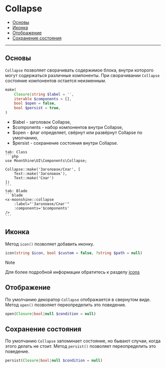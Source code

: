 # Collapse

- [Основы](#basics)
- [Иконка](#icon)
- [Отображение](#show)
- [Сохранение состояния](#persist)

---

<a name="basics"></a>
## Основы

`Collapse` позволяет сворачивать содержимое блока, внутри которого могут содержаться различные компоненты. При сворачивании `Collapse` состояние компонентов остается неизменным.

```php
make(
    Closure|string $label = '',
    iterable $components = [],
    bool $open = false,
    bool $persist = true,
)
```

- $label - заголовок Collapse,
- $components - набор компонентов внутри Collapse,
- $open - флаг определяет, свёрнут или развёрнут Collapse по умолчанию,
- $persist - сохранение состояния внутри Collapse.

~~~tabs
tab: Class
```php
use MoonShine\UI\Components\Collapse;

Collapse::make('Заголовок/Слаг', [
    Text::make('Заголовок'),
    Text::make('Слаг')
])
```
tab: Blade
```blade
<x-moonshine::collapse
    :label="'Заголовок/Слаг'"
    :components='$components'
/>
```
~~~

<a name="icon"></a>
## Иконка

Метод `icon()` позволяет добавить иконку.

```php
icon(string $icon, bool $custom = false, ?string $path = null)
```

> [!NOTE]
> Для более подробной информации обратитесь к разделу [icons](/docs/{{version}}/appearance/icons)

<a name="show"></a>
## Отображение

По умолчанию декоратор `Collapse` отображается в свернутом виде. Метод `open()` позволяет переопределить это поведение.

```php
open(Closure|bool|null $condition = null)
```

<a name="persist"></a>
## Сохранение состояния

По умолчанию `Collapse` запоминает состояние, но бывают случаи, когда этого делать не стоит. Метод `persist()` позволяет переопределить это поведение.

```php
persist(Closure|bool|null $condition = null)
```